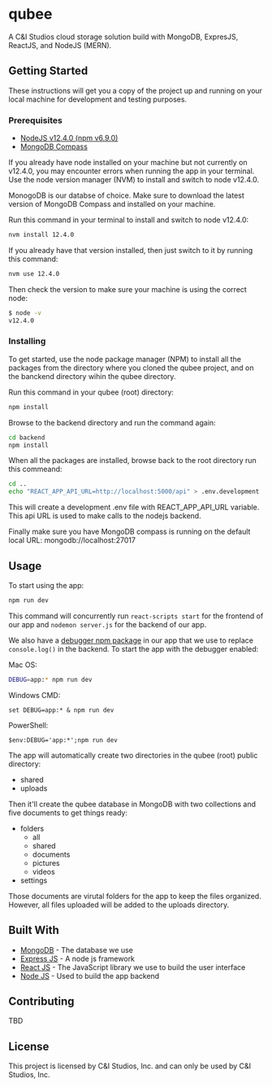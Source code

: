 # qubee

A C&I Studios cloud storage solution build with MongoDB, ExpresJS, ReactJS, and NodeJS (MERN).

## Getting Started

These instructions will get you a copy of the project up and running on your local machine for development and testing purposes.

### Prerequisites

- [NodeJS v12.4.0 (npm v6.9.0)](https://nodejs.org/download/release/v12.4.0/)
- [MongoDB Compass](https://www.mongodb.com/products/compass)

If you already have node installed on your machine but not currently on v12.4.0, you may encounter errors when running the app in your terminal. Use the node version manager (NVM) to install and switch to node v12.4.0.

MonogoDB is our databse of choice. Make sure to download the latest version of MongoDB Compass and installed on your machine.

Run this command in your terminal to install and switch to node v12.4.0:

```zsh
nvm install 12.4.0
```

If you already have that version installed, then just switch to it by running this command:

```zsh
nvm use 12.4.0
```

Then check the version to make sure your machine is using the correct node:

```zsh
$ node -v
v12.4.0
```

### Installing

To get started, use the node package manager (NPM) to install all the packages from the directory where you cloned the qubee project, and on the banckend directory wihin the qubee directory.

Run this command in your qubee (root) directory:

```zsh
npm install
```

Browse to the backend directory and run the command again:

```zsh
cd backend
npm install
```

When all the packages are installed, browse back to the root directory run this commeand:

```zsh
cd ..
echo "REACT_APP_API_URL=http://localhost:5000/api" > .env.development
```

This will create a development .env file with REACT_APP_API_URL variable. This api URL is used to make calls to the nodejs backend.

Finally make sure you have MongoDB compass is running on the default local URL: mongodb://localhost:27017

## Usage

To start using the app:

```zsh
npm run dev
```

This command will concurrently run `react-scripts start` for the frontend of our app and `nodemon server.js` for the backend of our app.

We also have a [debugger npm package](https://www.npmjs.com/package/debug) in our app that we use to replace `console.log()` in the backend. To start the app with the debugger enabled:

Mac OS:

```zsh
DEBUG=app:* npm run dev
```

Windows CMD:

```shell
set DEBUG=app:* & npm run dev
```

PowerShell:

```shell
$env:DEBUG='app:*';npm run dev
```

The app will automatically create two directories in the qubee (root) public directory:

- shared
- uploads

Then it'll create the qubee database in MongoDB with two collections and five documents to get things ready:

- folders
  - all
  - shared
  - documents
  - pictures
  - videos
- settings

Those documents are virutal folders for the app to keep the files organized. However, all files uploaded will be added to the uploads directory.

## Built With

- [MongoDB](https://www.mongodb.com/) - The database we use
- [Express JS](https://expressjs.com/) - A node js framework
- [React JS](https://reactjs.org/) - The JavaScript library we use to build the user interface
- [Node JS](https://nodejs.org/en/) - Used to build the app backend

## Contributing

TBD

## License

This project is licensed by C&I Studios, Inc. and can only be used by C&I Studios, Inc.
